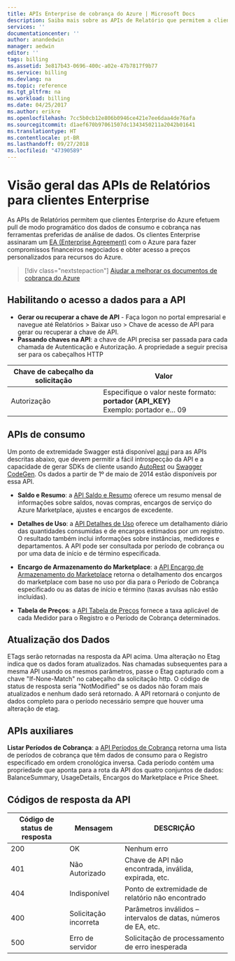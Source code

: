 ```yaml
---
title: APIs Enterprise de cobrança do Azure | Microsoft Docs
description: Saiba mais sobre as APIs de Relatório que permitem a clientes Enterprise do Azure efetuar pull dos dados de consumo de modo programático.
services: ''
documentationcenter: ''
author: anandedwin
manager: aedwin
editor: ''
tags: billing
ms.assetid: 3e817b43-0696-400c-a02e-47b7817f9b77
ms.service: billing
ms.devlang: na
ms.topic: reference
ms.tgt_pltfrm: na
ms.workload: billing
ms.date: 04/25/2017
ms.author: erikre
ms.openlocfilehash: 7cc5b0cb12e806b0946ce421e7ee6daa4de76afa
ms.sourcegitcommit: d1aef670b97061507dc1343450211a2042b01641
ms.translationtype: HT
ms.contentlocale: pt-BR
ms.lasthandoff: 09/27/2018
ms.locfileid: "47390589"
---
```

# <a name="overview-of-reporting-apis-for-enterprise-customers"></a>Visão geral das APIs de Relatórios para clientes Enterprise
As APIs de Relatórios permitem que clientes Enterprise do Azure efetuem pull de modo programático dos dados de consumo e cobrança nas ferramentas preferidas de análise de dados. Os clientes Enterprise assinaram um [EA (Enterprise Agreement)](https://azure.microsoft.com/pricing/enterprise-agreement/) com o Azure para fazer compromissos financeiros negociados e obter acesso a preços personalizados para recursos do Azure.

> [!div class="nextstepaction"]
> [Ajudar a melhorar os documentos de cobrança do Azure](https://go.microsoft.com/fwlink/p/?linkid=2010091)

## <a name="enabling-data-access-to-the-api"></a>Habilitando o acesso a dados para a API
* **Gerar ou recuperar a chave de API** - Faça logon no portal empresarial e navegue até Relatórios > Baixar uso > Chave de acesso de API para gerar ou recuperar a chave de API.
* **Passando chaves na API**: a chave de API precisa ser passada para cada chamada de Autenticação e Autorização. A propriedade a seguir precisa ser para os cabeçalhos HTTP

|Chave de cabeçalho da solicitação | Valor|
|-|-|
|Autorização| Especifique o valor neste formato: **portador {API_KEY}** <br/> Exemplo: portador e... 09| 

## <a name="consumption-apis"></a>APIs de consumo
Um ponto de extremidade Swagger está disponível [aqui](https://consumption.azure.com/swagger/ui/index) para as APIs descritas abaixo, que devem permitir a fácil introspecção da API e a capacidade de gerar SDKs de cliente usando [AutoRest](https://github.com/Azure/AutoRest) ou [Swagger CodeGen](http://swagger.io/swagger-codegen/). Os dados a partir de 1º de maio de 2014 estão disponíveis por essa API. 

* **Saldo e Resumo**: a [API Saldo e Resumo](https://docs.microsoft.com/rest/api/billing/enterprise/billing-enterprise-api-balance-summary) oferece um resumo mensal de informações sobre saldos, novas compras, encargos de serviço do Azure Marketplace, ajustes e encargos de excedente.

* **Detalhes de Uso**: a [API Detalhes de Uso](https://docs.microsoft.com/rest/api/billing/enterprise/billing-enterprise-api-usage-detail) oferece um detalhamento diário das quantidades consumidas e de encargos estimados por um registro. O resultado também inclui informações sobre instâncias, medidores e departamentos. A API pode ser consultada por período de cobrança ou por uma data de início e de término especificada. 

* **Encargo de Armazenamento do Marketplace**: a [API Encargo de Armazenamento do Marketplace](https://docs.microsoft.com/rest/api/billing/enterprise/billing-enterprise-api-marketplace-storecharge) retorna o detalhamento dos encargos do marketplace com base no uso por dia para o Período de Cobrança especificado ou as datas de início e término (taxas avulsas não estão incluídas).

* **Tabela de Preços**: a [API Tabela de Preços](https://docs.microsoft.com/rest/api/billing/enterprise/billing-enterprise-api-pricesheet) fornece a taxa aplicável de cada Medidor para o Registro e o Período de Cobrança determinados. 

## <a name="data-freshness"></a>Atualização dos Dados
ETags serão retornadas na resposta da API acima. Uma alteração no Etag indica que os dados foram atualizados.  Nas chamadas subsequentes para a mesma API usando os mesmos parâmetros, passe o Etag capturado com a chave "If-None-Match" no cabeçalho da solicitação http. O código de status de resposta seria "NotModified" se os dados não foram mais atualizados e nenhum dado será retornado. A API retornará o conjunto de dados completo para o período necessário sempre que houver uma alteração de etag.

## <a name="helper-apis"></a>APIs auxiliares
 **Listar Períodos de Cobrança**: a [API Períodos de Cobrança](https://docs.microsoft.com/rest/api/billing/enterprise/billing-enterprise-api-billing-periods) retorna uma lista de períodos de cobrança que têm dados de consumo para o Registro especificado em ordem cronológica inversa. Cada período contém uma propriedade que aponta para a rota da API dos quatro conjuntos de dados: BalanceSummary, UsageDetails, Encargos do Marketplace e Price Sheet.


## <a name="api-response-codes"></a>Códigos de resposta da API   
|Código de status de resposta|Mensagem|DESCRIÇÃO|
|-|-|-|
|200| OK|Nenhum erro|
|401| Não Autorizado| Chave de API não encontrada, inválida, expirada, etc.|
|404| Indisponível| Ponto de extremidade de relatório não encontrado|
|400| Solicitação incorreta| Parâmetros inválidos – intervalos de datas, números de EA, etc.|
|500| Erro de servidor| Solicitação de processamento de erro inesperada| 









